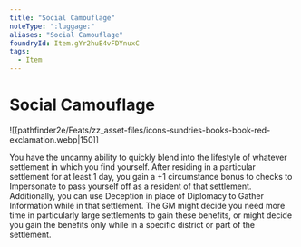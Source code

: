 ```yaml
---
title: "Social Camouflage"
noteType: ":luggage:"
aliases: "Social Camouflage"
foundryId: Item.gYr2huE4vFDYnuxC
tags:
  - Item
---
```


# Social Camouflage
![[pathfinder2e/Feats/zz_asset-files/icons-sundries-books-book-red-exclamation.webp|150]]

You have the uncanny ability to quickly blend into the lifestyle of whatever settlement in which you find yourself. After residing in a particular settlement for at least 1 day, you gain a +1 circumstance bonus to checks to Impersonate to pass yourself off as a resident of that settlement. Additionally, you can use Deception in place of Diplomacy to Gather Information while in that settlement. The GM might decide you need more time in particularly large settlements to gain these benefits, or might decide you gain the benefits only while in a specific district or part of the settlement.
